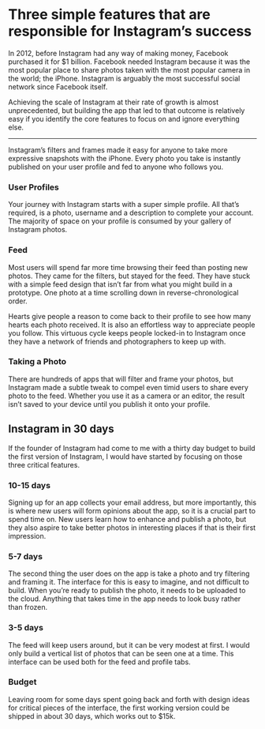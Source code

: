 # Three simple features that are responsible for Instagram’s success

In 2012, before Instagram had any way of making money, Facebook purchased it for $1 billion. Facebook needed Instagram because it was the most popular place to share photos taken with the most popular camera in the world; the iPhone. Instagram is arguably the most successful social network since Facebook itself.

Achieving the scale of Instagram at their rate of growth is almost unprecedented, but building the app that led to that outcome is relatively easy if you identify the core features to focus on and ignore everything else.

***

Instagram’s filters and frames made it easy for anyone to take more expressive snapshots with the iPhone. Every photo you take is instantly published on your user profile and fed to anyone who follows you.

### User Profiles
Your journey with Instagram starts with a super simple profile. All that’s required, is a photo, username and a description to complete your account. The majority of space on your profile is consumed by your gallery of Instagram photos.

### Feed
Most users will spend far more time browsing their feed than posting new photos. They came for the filters, but stayed for the feed. They have stuck with a simple feed design that isn’t far from what you might build in a prototype. One photo at a time scrolling down in reverse-chronological order. 

Hearts give people a reason to come back to their profile to see how many hearts each photo received. It is also an effortless way to appreciate people you follow. This virtuous cycle keeps people locked-in to Instagram once they have a network of friends and photographers to keep up with. 

### Taking a Photo
There are hundreds of apps that will filter and frame your photos, but Instagram made a subtle tweak to compel even timid users to share every photo to the feed. Whether you use it as a camera or an editor, the result isn’t saved to your device until you publish it onto your profile.

## Instagram in 30 days
If the founder of Instagram had come to me with a thirty day budget to build the first version of Instagram, I would have started by focusing on those three critical features.

### 10-15 days
Signing up for an app collects your email address, but more importantly, this is where new users will form opinions about the app, so it is a crucial part to spend time on. New users learn how to enhance and publish a photo, but they also aspire to take better photos in interesting places if that is their first impression.

### 5-7 days
The second thing the user does on the app is take a photo and try filtering and framing it. The interface for this is easy to imagine, and not difficult to build. When you’re ready to publish the photo, it needs to be uploaded to the cloud. Anything that takes time in the app needs to look busy rather than frozen.

### 3-5 days
The feed will keep users around, but it can be very modest at first. I would only build a vertical list of photos that can be seen one at a time. This interface can be used both for the feed and profile tabs.

### Budget
Leaving room for some days spent going back and forth with design ideas for critical pieces of the interface, the first working version could be shipped in about 30 days, which works out to $15k.

